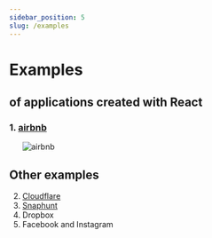```yaml
---
sidebar_position: 5
slug: /examples
---
```


# Examples

## of applications created with React

### 1. [airbnb](https://www.airbnb.com.sg/)

&nbsp;&nbsp;&nbsp;&nbsp;&nbsp;&nbsp;![airbnb](./background/assets/airbnb-example.jpg)

## Other examples

2. [Cloudflare](https://www.cloudflare.com/)
3. [Snaphunt](https://snaphunt.com/)
4. Dropbox
5. Facebook and Instagram
